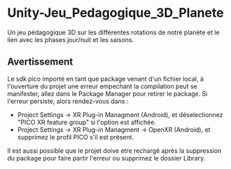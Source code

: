 # Unity-Jeu_Pedagogique_3D_Planete
Un jeu pédagogique 3D sur les différentes rotations de notre planète et le lien avec les phases jour/nuit et les saisons.
  
## Avertissement  
  
Le sdk pico importé en tant que package venant d'un fichier local, à l'ouverture du projet une erreur empechant la compilation peut se manifester, allez dans le Package Manager pour retirer le package. Si l'erreur persiste, alors rendez-vous dans :
* Project Settings -> XR Plug-in Managment (Android), et déselectionnez "PICO XR feature group" si l'option est affichée.  
* Project Settings -> XR Plug-in Managment -> OpenXR (Android), et supprimez le profil PICO s'il est présent.  

Il est aussi possible que le projet doive etre rechargé après la suppression du package pour faire partir l'erreur ou supprimez le dossier Library.